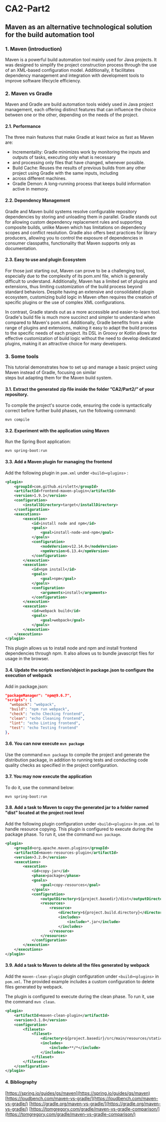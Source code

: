 # CA2-Part2

## Maven as an alternative technological solution for the build automation tool

### 1. Maven (introduction)
Maven is a powerful build automation tool mainly used for Java projects. It was designed to simplify the project 
construction process through the use of an XML-based configuration model. Additionally, it facilitates dependency management 
and integration with development tools to improve software lifecycle efficiency.

### 2. Maven vs Gradle
Maven and Gradle are build automation tools widely used in Java project management, each offering distinct features that 
can influence the choice between one or the other, depending on the needs of the project.

#### 2.1. Performance

The three main features that make Gradle at least twice as fast as Maven are:
- Incrementality: Gradle minimizes work by monitoring the inputs and outputs of tasks, executing only what is necessary 
- and processing only files that have changed, whenever possible.
- Build Cache: Reuses the results of previous builds from any other project using Gradle with the same inputs, including 
- across different machines.
- Gradle Demon: A long-running process that keeps build information active in memory.

#### 2.2. Dependency Management

Gradle and Maven build systems resolve configurable repository dependencies by storing and unloading them in parallel. 
Gradle stands out for allowing custom dependency replacement rules and supporting composite builds, unlike Maven which 
has limitations on dependency scopes and conflict resolution. Gradle also offers best practices for library producers, 
allowing you to control the exposure of dependencies in consumer classpaths, functionality that Maven supports only as 
documentation.

#### 2.3. Easy to use and plugin Ecosystem

For those just starting out, Maven can prove to be a challenging tool, especially due to the complexity of its pom.xml file,
which is generally difficult to understand. Additionally, Maven has a limited set of plugins and extensions, thus limiting 
customization of the build process beyond standard behaviors. Despite having an extensive and consolidated plugin ecosystem, 
customizing build logic in Maven often requires the creation of specific plugins or the use of complex XML configurations.

In contrast, Gradle stands out as a more accessible and easier-to-learn tool. Gradle's build file is much more succinct 
and simpler to understand when compared to Maven's pom.xml. Additionally, Gradle benefits from a wide range of plugins 
and extensions, making it easy to adapt the build process to the specific needs of each project. Its DSL in Groovy or Kotlin 
allows for effective customization of build logic without the need to develop dedicated plugins, making it an attractive 
choice for many developers.

### 3. Some tools

This tutorial demonstrates how to set up and manage a basic project using Maven instead of Gradle,  focusing on similar  
steps but adapting them for the Maven build system.

#### 3.1. Extract the generated zip file inside the folder ”CA2/Part2/” of your repository.

To compile the project's source code, ensuring the code is syntactically correct before further build phases, run the following command:

```
mvn compile
```

#### 3.2. Experiment with the application using Maven

Run the Spring Boot application:

```
mvn spring-boot:run
```

#### 3.3. Add a Maven plugin for managing the frontend

Add the following plugin in `pom.xml` under `<build><plugins>` :

```xml
<plugin>
    <groupId>com.github.eirslett</groupId>
    <artifactId>frontend-maven-plugin</artifactId>
    <version>1.9.1</version>
    <configuration>
        <installDirectory>target</installDirectory>
    </configuration>
    <executions>
        <execution>
            <id>install node and npm</id>
            <goals>
                <goal>install-node-and-npm</goal>
            </goals>
            <configuration>
                <nodeVersion>v12.14.0</nodeVersion>
                <npmVersion>6.13.4</npmVersion>
            </configuration>
        </execution>
        <execution>
            <id>npm install</id>
            <goals>
                <goal>npm</goal>
            </goals>
            <configuration>
                <arguments>install</arguments>
            </configuration>
        </execution>
        <execution>
            <id>webpack build</id>
            <goals>
                <goal>webpack</goal>
            </goals>
        </execution>
    </executions>
</plugin>
```

This plugin allows us to install node and npm and install frontend dependencies through npm.
It also allows us to bundle javascript files for usage in the browser.


#### 3.4. Update the scripts section/object in package.json to configure the execution of webpack

Add in package.json:

```json
"packageManager": "npm@9.6.7",
"scripts": {
  "webpack": "webpack",
  "build": "npm run webpack",
  "check": "echo Checking frontend",
  "clean": "echo Cleaning frontend",
  "lint": "echo Linting frontend",
  "test": "echo Testing frontend"
},
```

#### 3.6. You can now execute `mvn package`

Use the command `mvn package` to compile the project and generate the distribution package, in addition to running tests 
and conducting code quality checks as specified in the project configuration.

#### 3.7. You may now execute the application

To do it, use the command below:

```
mvn spring-boot:run
```

#### 3.8.  Add a task to Maven to copy the generated jar to a folder named "dist" located at the project root level

Add the following plugin configuration under `<build><plugins>` in `pom.xml` to handle resource copying.
This plugin is configured to execute during the package phase. To run it, use the command `mvn package`.

```xml
<plugin>
    <groupId>org.apache.maven.plugins</groupId>
    <artifactId>maven-resources-plugin</artifactId>
    <version>3.2.0</version>
    <executions>
        <execution>
            <id>copy-jar</id>
            <phase>package</phase>
            <goals>
                <goal>copy-resources</goal>
            </goals>
            <configuration>
                <outputDirectory>${project.basedir}/dist</outputDirectory>
                <resources>
                    <resource>
                        <directory>${project.build.directory}</directory>
                        <includes>
                            <include>*.jar</include>
                        </includes>
                    </resource>
                </resources>
            </configuration>
        </execution>
    </executions>
</plugin>
```


#### 3.9. Add a task to Maven to delete all the files generated by webpack

Add the `maven-clean-plugin` plugin configuration under `<build><plugins>` in `pom.xml`.
The provided example includes a custom configuration to delete files generated by webpack.

The plugin is configured to execute during the clean phase. To run it, use the command `mvn clean`.

```xml
<plugin>
    <artifactId>maven-clean-plugin</artifactId>
    <version>3.1.0</version>
    <configuration>
        <filesets>
            <fileset>
                <directory>${project.basedir}/src/main/resources/static/built/</directory>
                <includes>
                    <include>**/*</include>
                </includes>
            </fileset>
        </filesets>
    </configuration>
</plugin>
```

#### 4. Bibliography

[https://spring.io/guides/gs/maven](https://spring.io/guides/gs/maven)
[https://loudbench.com/maven-vs-gradle/](https://loudbench.com/maven-vs-gradle/)
[https://gradle.org/maven-vs-gradle/](https://gradle.org/maven-vs-gradle/)
[https://tomgregory.com/gradle/maven-vs-gradle-comparison/](https://tomgregory.com/gradle/maven-vs-gradle-comparison/)

